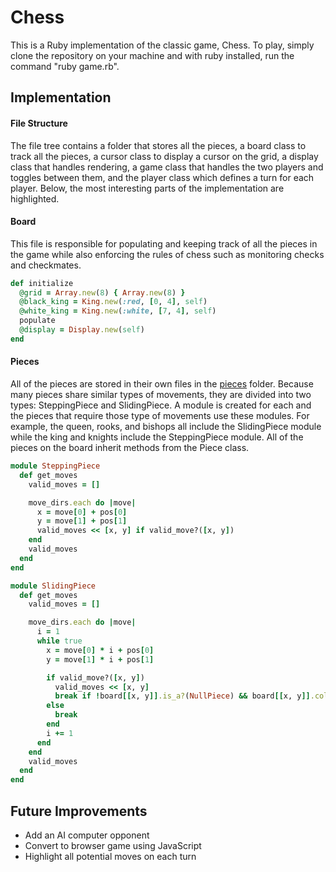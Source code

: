 # Chess

This is a Ruby implementation of the classic game, Chess. To play, simply clone the repository on your machine and with ruby installed, run the command "ruby game.rb".

## Implementation

#### File Structure

The file tree contains a folder that stores all the pieces, a board class to track all the pieces, a cursor class to display a cursor on the grid, a display class that handles rendering, a game class that handles the two players and toggles between them, and the player class which defines a turn for each player. Below, the most interesting parts of the implementation are highlighted.

#### Board

This file is responsible for populating and keeping track of all the pieces in the game while also enforcing the rules of chess such as monitoring checks and checkmates.

  ```ruby
  def initialize
    @grid = Array.new(8) { Array.new(8) }
    @black_king = King.new(:red, [0, 4], self)
    @white_king = King.new(:white, [7, 4], self)
    populate
    @display = Display.new(self)
  end
  ```

#### Pieces

All of the pieces are stored in their own files in the [pieces][pieces] folder. Because many pieces share similar types of movements, they are divided into two types: SteppingPiece and SlidingPiece. A module is created for each and the pieces that require those type of movements use these modules. For example, the queen, rooks, and bishops all include the SlidingPiece module while the king and knights include the SteppingPiece module. All of the pieces on the board inherit methods from the Piece class.

  ```ruby
  module SteppingPiece
    def get_moves
      valid_moves = []

      move_dirs.each do |move|
        x = move[0] + pos[0]
        y = move[1] + pos[1]
        valid_moves << [x, y] if valid_move?([x, y])
      end
      valid_moves
    end
  end

  module SlidingPiece
    def get_moves
      valid_moves = []

      move_dirs.each do |move|
        i = 1
        while true
          x = move[0] * i + pos[0]
          y = move[1] * i + pos[1]

          if valid_move?([x, y])
            valid_moves << [x, y]
            break if !board[[x, y]].is_a?(NullPiece) && board[[x, y]].color != color
          else
            break
          end
          i += 1
        end
      end
      valid_moves
    end
  end
  ```

## Future Improvements

- Add an AI computer opponent
- Convert to browser game using JavaScript
- Highlight all potential moves on each turn

[pieces]: ./pieces

